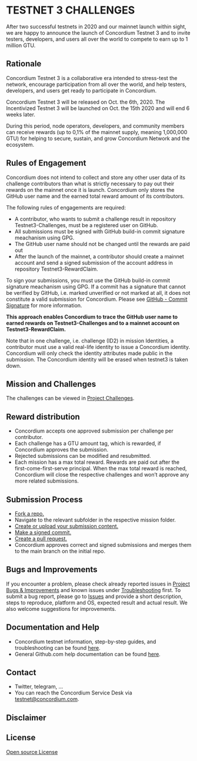 # TESTNET 3 CHALLENGES

After two successful testnets in 2020 and our mainnet launch within sight, we are happy to announce the launch of Concordium Testnet 3 and to invite testers, developers, and users all over the world to compete to earn up to 1 million GTU. 

## Rationale

Concordium Testnet 3 is a collaborative era intended to stress-test the network, encourage participation from all over the world, and help testers, developers, and users get ready to participate in Concordium. 

Concordium Testnet 3 will be released on Oct. the 6th, 2020.
The Incentivized Testnet 3 will be launched on Oct. the 15th 2020 and will end 6 weeks later.  

During this period, node operators, developers, and community members can receive rewards (up to 0,1% of the mainnet supply, meaning 1,000,000 GTU) for helping to secure, sustain, and grow Concordium Network and the ecosystem. 


## Rules of Engagement
Concordium does not intend to collect and store any other user data of its challenge contributors than what is strictly necessary to pay out their rewards on the mainnet once it is launch. Concordium only stores the GitHub user name and the earned total reward amount of its contributors.

The following rules of engagements are required:

- A contributor, who wants to submit a challenge result in repository Testnet3-Challenges, must be a registered user on GitHub.
- All submissions must be signed with GitHub build-in commit signature meachanism using GPG.
- The GitHub user name should not be changed until the rewards are paid out
- After the launch of the mainnet, a contributor should create a mainnet account and send a signed submission of the account address in repository Testnet3-RewardClaim.

To sign your submissions, you must use the GitHub build-in commit signature meachanism using GPG. If a commit has a signature that cannot be verified by GitHub, i.e. marked unverified or not marked at all, it does not constitute a valid submission for Concordium. Please see [GitHub - Commit Signature](docs.github.com/en/github/authenticating-to-github/managing-commit-signature-verification) for more information.

**This approach enables Concordium to trace the GitHub user name to earned rewards on Testnet3-Challenges and to a mainnet account on Testnet3-RewardClaim.** 

Note that in one challenge, i.e. challenge (ID2) in mission Identities, a contributor must use a valid real-life identity to issue a Concordium identity. Concordium will only check the identity attributes made public in the submission. The Concordium identity will be erased when testnet3 is taken down.

## Mission and Challenges
The challenges can be viewed in [Project Challenges](https://github.com/Concordium/Testnet3-Challenges/projects/1).

## Reward distribution
- Concordium accepts one approved submission per challenge per contributor. 
- Each challenge has a GTU amount tag, which is rewarded, if Concordium approves the submission.
- Rejected submissions can be modified and resubmitted.
- Each mission has a max total reward. Rewards are paid out after the first-come-first-serve principal. When the max total reward is reached, Concordium will close the respective challenges and won’t approve any more related submissions.

## Submission Process
- [Fork a repo.](https://docs.github.com/en/github/getting-started-with-github/fork-a-repo)
- Navigate to the relevant subfolder in the respective mission folder.
- [Create or upload your submission content.](https://docs.github.com/en/github/managing-files-in-a-repository/managing-files-on-github)
- [Make a signed commit.](docs.github.com/en/github/authenticating-to-github/managing-commit-signature-verification)
- [Create a pull request.](https://docs.github.com/en/github/collaborating-with-issues-and-pull-requests/proposing-changes-to-your-work-with-pull-requests)
- Concordium approves correct and signed submissions and merges them to the main branch on the initial repo.

## Bugs and Improvements
If you encounter a problem, please check already reported issues in [Project Bugs & Improvements](https://github.com/Concordium/Testnet3-Challenges/projects/2) and known issues under [Troubleshooting](https://developers.concordium.com/testnet/docs/troubleshooting) first. To submit a bug report, please go to [Issues](https://github.com/Concordium/Testnet3-Challenges/issues) and provide a short description, steps to reproduce, platform and OS, expected result and actual result. We also welcome suggestions for improvements.

## Documentation and Help
- Concordium testnet information, step-by-step guides, and troubleshooting can be found [here](https://developers.concordium.com/testnet).
- General Github.com help documentation can be found [here](https://docs.github.com/en/github).

## Contact
- Twitter, telegram, ...
- You can reach the Concordium Service Desk via [testnet@concordium.com](mailto:testnet@concordium.com).

## Disclaimer

## License
[Open source License](https://github.com/Concordium/Testnet3-Challenges/blob/main/LICENSE) 
